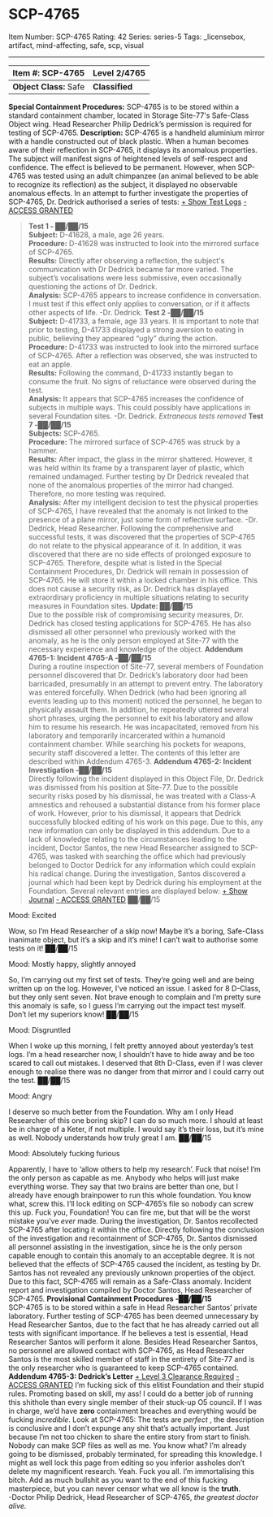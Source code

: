 # SCP-4765
Item Number: SCP-4765
Rating: 42
Series: series-5
Tags: _licensebox, artifact, mind-affecting, safe, scp, visual

---

**Item #:** SCP-4765 | **Level 2/4765**  
---|---  
**Object Class:** Safe | **Classified**  
**Special Containment Procedures:** SCP-4765 is to be stored within a standard containment chamber, located in Storage Site-77's Safe-Class Object wing. Head Researcher Philip Dedrick’s permission is required for testing of SCP-4765.
**Description:** SCP-4765 is a handheld aluminium mirror with a handle constructed out of black plastic.
When a human becomes aware of their reflection in SCP-4765, it displays its anomalous properties. The subject will manifest signs of heightened levels of self-respect and confidence. The effect is believed to be permanent. However, when SCP-4765 was tested using an adult chimpanzee (an animal believed to be able to recognize its reflection) as the subject, it displayed no observable anomalous effects.
In an attempt to further investigate the properties of SCP-4765, Dr. Dedrick authorised a series of tests:
[\+ Show Test Logs](javascript:;)
[\- ACCESS GRANTED](javascript:;)
> **Test 1 - ██/██/15**  
>  **Subject:** D-41628, a male, age 26 years.  
>  **Procedure:** D-41628 was instructed to look into the mirrored surface of SCP-4765.  
>  **Results:** Directly after observing a reflection, the subject's communication with Dr Dedrick became far more varied. The subject’s vocalisations were less submissive, even occasionally questioning the actions of Dr. Dedrick.  
>  **Analysis:** SCP-4765 appears to increase confidence in conversation. I must test if this effect only applies to conversation, or if it affects other aspects of life. -Dr. Dedrick.
> **Test 2 -██/██/15**  
>  **Subject:** D-41733, a female, age 33 years. It is important to note that prior to testing, D-41733 displayed a strong aversion to eating in public, believing they appeared “ugly” during the action.  
>  **Procedure:** D-41733 was instructed to look into the mirrored surface of SCP-4765. After a reflection was observed, she was instructed to eat an apple.  
>  **Results:** Following the command, D-41733 instantly began to consume the fruit. No signs of reluctance were observed during the test.  
>  **Analysis:** It appears that SCP-4765 increases the confidence of subjects in multiple ways. This could possibly have applications in several Foundation sites. -Dr. Dedrick.
> _Extraneous tests removed_
> **Test 7 -██/██/15**  
>  **Subjects:** SCP-4765.  
>  **Procedure:** The mirrored surface of SCP-4765 was struck by a hammer.  
>  **Results:** After impact, the glass in the mirror shattered. However, it was held within its frame by a transparent layer of plastic, which remained undamaged. Further testing by Dr Dedrick revealed that none of the anomalous properties of the mirror had changed. Therefore, no more testing was required.  
>  **Analysis:** After my intelligent decision to test the physical properties of SCP-4765, I have revealed that the anomaly is not linked to the presence of a plane mirror, just some form of reflective surface. -Dr. Dedrick, Head Researcher.
Following the comprehensive and successful tests, it was discovered that the properties of SCP-4765 do not relate to the physical appearance of it. In addition, it was discovered that there are no side effects of prolonged exposure to SCP-4765. Therefore, despite what is listed in the Special Containment Procedures, Dr. Dedrick will remain in possession of SCP-4765. He will store it within a locked chamber in his office. This does not cause a security risk, as Dr. Dedrick has displayed extraordinary proficiency in multiple situations relating to security measures in Foundation sites.
**Update: ██/██/15**  
Due to the possible risk of compromising security measures, Dr. Dedrick has closed testing applications for SCP-4765. He has also dismissed all other personnel who previously worked with the anomaly, as he is the only person employed at Site-77 with the necessary experience and knowledge of the object.
**Addendum 4765-1: Incident 4765-A -██/██/15**  
During a routine inspection of Site-77, several members of Foundation personnel discovered that Dr. Dedrick’s laboratory door had been barricaded, presumably in an attempt to prevent entry. The laboratory was entered forcefully. When Dedrick (who had been ignoring all events leading up to this moment) noticed the personnel, he began to physically assault them. In addition, he repeatedly uttered several short phrases, urging the personnel to exit his laboratory and allow him to resume his research. He was incapacitated, removed from his laboratory and temporarily incarcerated within a humanoid containment chamber. While searching his pockets for weapons, security staff discovered a letter. The contents of this letter are described within Addendum 4765-3.
**Addendum 4765-2: Incident Investigation -██/██/15**  
Directly following the incident displayed in this Object File, Dr. Dedrick was dismissed from his position at Site-77. Due to the possible security risks posed by his dismissal, he was treated with a Class-A amnestics and rehoused a substantial distance from his former place of work. However, prior to his dismissal, it appears that Dedrick successfully blocked editing of his work on this page. Due to this, any new information can only be displayed in this addendum.
Due to a lack of knowledge relating to the circumstances leading to the incident, Doctor Santos, the new Head Researcher assigned to SCP-4765, was tasked with searching the office which had previously belonged to Doctor Dedrick for any information which could explain his radical change. During the investigation, Santos discovered a journal which had been kept by Dedrick during his employment at the Foundation. Several relevant entries are displayed below:
[\+ Show Journal](javascript:;)
[\- ACCESS GRANTED](javascript:;)
██/██/15
  
  
Mood: Excited  
  
Wow, so I’m Head Researcher of a skip now! Maybe it’s a boring, Safe-Class inanimate object, but it’s a skip and it’s mine! I can’t wait to authorise some tests on it!
██/██/15
  
  
Mood: Mostly happy, slightly annoyed  
  
So, I’m carrying out my first set of tests. They’re going well and are being written up on the log. However, I’ve noticed an issue. I asked for 8 D-Class, but they only sent seven. Not brave enough to complain and I’m pretty sure this anomaly is safe, so I guess I’m carrying out the impact test myself. Don’t let my superiors know!
██/██/15
  
  
Mood: Disgruntled  
  
When I woke up this morning, I felt pretty annoyed about yesterday’s test logs. I’m a head researcher now, I shouldn’t have to hide away and be too scared to call out mistakes. I deserved that 8th D-Class, even if I was clever enough to realise there was no danger from that mirror and I could carry out the test.
██/██/15
  
  
Mood: Angry  
  
I deserve so much better from the Foundation. Why am I only Head Researcher of this one boring skip? I can do so much more. I should at least be in charge of a Keter, if not multiple. I would say it’s their loss, but it’s mine as well. Nobody understands how truly great I am.
██/██/15
  
  
Mood: Absolutely fucking furious  
  
Apparently, I have to ‘allow others to help my research’. Fuck that noise! I’m the only person as capable as me. Anybody who helps will just make everything worse. They say that two brains are better than one, but I already have enough brainpower to run this whole foundation. You know what, screw this. I’ll lock editing on SCP-4765’s file so nobody can screw this up. Fuck you, Foundation! You can fire me, but that will be the worst mistake you’ve _ever_ made.
During the investigation, Dr. Santos recollected SCP-4765 after locating it within the office. Directly following the conclusion of the investigation and recontainment of SCP-4765, Dr. Santos dismissed all personnel assisting in the investigation, since he is the only person capable enough to contain this anomaly to an acceptable degree. It is not believed that the effects of SCP-4765 caused the incident, as testing by Dr. Santos has not revealed any previously unknown properties of the object. Due to this fact, SCP-4765 will remain as a Safe-Class anomaly.
Incident report and investigation compiled by Doctor Santos, Head Researcher of SCP-4765.
**Provisional Containment Procedures -██/██/15**  
SCP-4765 is to be stored within a safe in Head Researcher Santos’ private laboratory. Further testing of SCP-4765 has been deemed unnecessary by Head Researcher Santos, due to the fact that he has already carried out all tests with significant importance. If he believes a test is essential, Head Researcher Santos will perform it alone. Besides Head Researcher Santos, no personnel are allowed contact with SCP-4765, as Head Researcher Santos is the most skilled member of staff in the entirety of Site-77 and is the only researcher who is guaranteed to keep SCP-4765 contained.
**Addendum 4765-3: Dedrick’s Letter**
[\+ Level 3 Clearance Required](javascript:;)
[\- ACCESS GRANTED](javascript:;)
I’m fucking sick of this elitist Foundation and their stupid rules. Promoting based on skill, my ass! I could do a better job of running this shithole than every single member of their stuck-up O5 council. If I was in charge, we’d have **zero** containment breaches and everything would be fucking _incredible_. Look at SCP-4765: The tests are _perfect_ , the description is conclusive and I don’t expunge any shit that’s actually important. Just because I’m not too chicken to share the entire story from start to finish. Nobody can make SCP files as well as me. You know what? I’m already going to be dismissed, probably terminated, for spreading this knowledge. I might as well lock this page from editing so you inferior assholes don’t delete my magnificent research. Yeah. Fuck you all. I’m immortalising this bitch. Add as much bullshit as you want to the end of this fucking masterpiece, but you can never censor what we all know is the **truth**.  
-Doctor Philip Dedrick, Head Researcher of SCP-4765, _the greatest doctor alive._